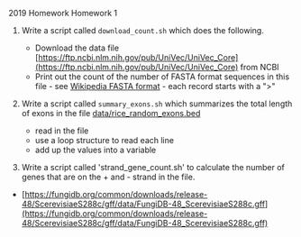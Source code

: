 2019 Homework Homework 1

1. Write a script called `download_count.sh` which does the following.
   * Download the data file [https://ftp.ncbi.nlm.nih.gov/pub/UniVec/UniVec_Core](https://ftp.ncbi.nlm.nih.gov/pub/UniVec/UniVec_Core) from NCBI
   * Print out the count of the number of FASTA format sequences in this file - see [Wikipedia FASTA format](https://en.wikipedia.org/wiki/FASTA_format) - each record starts with a ">"

2. Write a script called `summary_exons.sh` which summarizes the total length of exons in the file [data/rice_random_exons.bed](https://raw.githubusercontent.com/biodataprog/GEN220_data/main/data/rice_random_exons.bed)
   * read in the file
   * use a loop structure to read each line
   * add up the values into a variable

3. Write a script called 'strand_gene_count.sh' to calculate the number of genes that are on the + and - strand in the file.
  * [https://fungidb.org/common/downloads/release-48/ScerevisiaeS288c/gff/data/FungiDB-48_ScerevisiaeS288c.gff](https://fungidb.org/common/downloads/release-48/ScerevisiaeS288c/gff/data/FungiDB-48_ScerevisiaeS288c.gff)
